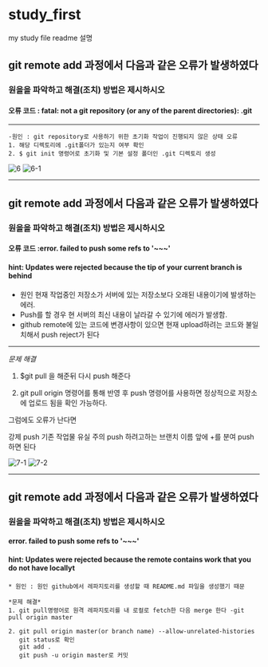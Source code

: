 # study_first
my study file
readme 설명
  ## git remote add 과정에서 다음과 같은 오류가 발생하였다

  ### 원을을 파악하고 해결(조치) 방법은 제시하시오

  #### 오류 코드 : fatal: not a git repository (or any of the parent directories): .git
***
    -원인 : git repository로 사용하기 위한 초기화 작업이 진행되지 않은 상태 오류
    1. 해당 디렉토리에 .git폴더가 있는지 여부 확인
    2. $ git init 명령어로 초기화 및 기본 설정 폴더인 .git 디렉토리 생성
   ![6](https://user-images.githubusercontent.com/105694802/197465559-56a56745-ea6c-4795-9ad0-e6bc7424d68b.jpg)
   ![6-1](https://user-images.githubusercontent.com/105694802/197465831-b1c8d3f9-1812-4a51-99f6-26571b09f7fc.jpg)


***


  ## git remote add 과정에서 다음과 같은 오류가 발생하였다

  ### 원을을 파악하고 해결(조치) 방법은 제시하시오

  #### 오류 코드 :error. failed to push some refs to '~~~'
  #### hint: Updates were rejected because the tip of your current branch is behind

* 원인 현재 작업중인 저장소가 서버에 있는 저장소보다 오래된 내용이기에 발생하는 에러.
* Push를 할 경우 현 서버의 최신 내용이 날라갈 수 있기에 에러가 발생함.
* github remote에 있는 코드에 변경사항이 있으면 현재 upload하려는 코드와 불일치해서 push reject가 된다

*****
*문제 해결*
1. $git pull 을 해준뒤 다시 push 해준다

2. git pull origin 명령어를 통해 반영 후 push 명령어를 사용하면 정상적으로 저장소에 업로드 됨을 확인 가능하다.

그럼에도 오류가 난다면 

강제 push 기존 작업물 유실 주의
push 하려고하는 브랜치 이름 앞에 +를 분여 push 하면 된다

![7-1](https://user-images.githubusercontent.com/105694802/197466299-0df3fa98-295d-4ab7-9e04-0653218cfba1.jpg)
![7-2](https://user-images.githubusercontent.com/105694802/197466303-cb3db23d-6423-4fc0-b8af-2a58652c0cd6.jpg)

***


  ## git remote add 과정에서 다음과 같은 오류가 발생하였다

  ### 원을을 파악하고 해결(조치) 방법은 제시하시오

  #### error. failed to push some refs to '~~~'
  #### hint: Updates were rejected because the remote contains work that you do not have locallyt

    * 원인 : 원인 github에서 레파지토리를 생성할 때 README.md 파일을 생성했기 때문

    *문제 해결*
    1. git pull명령어로 원격 레파지토리를 내 로컬로 fetch한 다음 merge 한다 -git pull origin master

    2. git pull origin master(or branch name) --allow-unrelated-histories
       git status로 확인
       git add .
       git push -u origin master로 커밋
